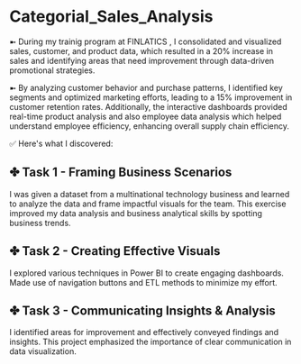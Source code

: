 # Categorial_Sales_Analysis

➼ During my trainig program at FINLATICS , I consolidated and visualized sales, customer, and product data, which resulted in a 20% increase in sales and identifying areas that need improvement through data-driven promotional strategies.

➼ By analyzing customer behavior and purchase patterns, I identified key segments and optimized marketing efforts, leading to a 15% improvement in customer retention rates. Additionally, the interactive dashboards provided real-time product analysis and also employee data analysis which helped understand employee efficiency, enhancing overall supply chain efficiency.

✅ Here's what I discovered:

## ✤ Task 1 - Framing Business Scenarios
I was given a dataset from a multinational technology business and learned to analyze the data and frame impactful visuals for the team. This exercise improved my data analysis and business analytical skills by spotting business trends.

## ✤ Task 2 - Creating Effective Visuals
I explored various techniques in Power BI to create engaging dashboards. Made use of navigation buttons and ETL methods to minimize my effort.

## ✤ Task 3 - Communicating Insights & Analysis
I identified areas for improvement and effectively conveyed findings and insights. This project emphasized the importance of clear communication in data visualization.
